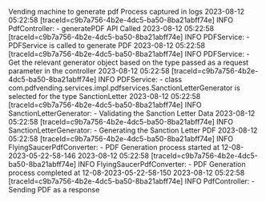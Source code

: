 Vending machine to generate pdf
Process captured in logs
2023-08-12 05:22:58 [traceId=c9b7a756-4b2e-4dc5-ba50-8ba21abff74e] INFO  PdfController: - generatePDF API Called
2023-08-12 05:22:58 [traceId=c9b7a756-4b2e-4dc5-ba50-8ba21abff74e] INFO  PDFService: - PDFService is called to generate PDF
2023-08-12 05:22:58 [traceId=c9b7a756-4b2e-4dc5-ba50-8ba21abff74e] INFO  PDFService: - Get the relevant generator object based on the type passed as a request parameter in the controller
2023-08-12 05:22:58 [traceId=c9b7a756-4b2e-4dc5-ba50-8ba21abff74e] INFO  PDFService: - class com.pdfvending.services.impl.pdfservices.SanctionLetterGenerator is selected for the type SanctionLetter
2023-08-12 05:22:58 [traceId=c9b7a756-4b2e-4dc5-ba50-8ba21abff74e] INFO  SanctionLetterGenerator: - Validating the Sanction Letter Data
2023-08-12 05:22:58 [traceId=c9b7a756-4b2e-4dc5-ba50-8ba21abff74e] INFO  SanctionLetterGenerator: - Generating the Sanction Letter PDF
2023-08-12 05:22:58 [traceId=c9b7a756-4b2e-4dc5-ba50-8ba21abff74e] INFO  FlyingSaucerPdfConverter: - PDF Generation process started at 12-08-2023-05-22-58-146
2023-08-12 05:22:58 [traceId=c9b7a756-4b2e-4dc5-ba50-8ba21abff74e] INFO  FlyingSaucerPdfConverter: - PDF Generation process completed at 12-08-2023-05-22-58-150
2023-08-12 05:22:58 [traceId=c9b7a756-4b2e-4dc5-ba50-8ba21abff74e] INFO  PdfController: - Sending PDF as a response

